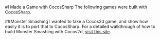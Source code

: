 #I Made a Game with CocosSharp
The following games were built with CocosSharp.

##Monster Smashing
I wanted to take a Cocos2d game, and show how easily it is to port that to CocosSharp. For a detailed walkthrough of how to build Monster Smashing with Cocos2d, [visit this site](http://code.tutsplus.com/tutorials/build-a-monster-smashing-game-with-cocos2d-movement-animations--mobile-17365).
